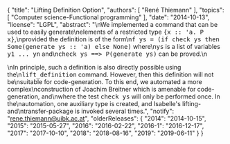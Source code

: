 {
    "title": "Lifting Definition Option",
    "authors": [
        "René Thiemann"
    ],
    "topics": [
        "Computer science-Functional programming"
    ],
    "date": "2014-10-13",
    "license": "LGPL",
    "abstract": "\nWe implemented a command that can be used to easily generate\nelements of a restricted type <tt>{x :: 'a. P x}</tt>,\nprovided the definition is of the form\n<tt>f ys = (if check ys then Some(generate ys :: 'a) else None)</tt> where\n<tt>ys</tt> is a list of variables <tt>y1 ... yn</tt> and\n<tt>check ys ==> P(generate ys)</tt> can be proved.\n<p>\nIn principle, such a definition is also directly possible using the\n<tt>lift_definition</tt> command. However, then this definition will not be\nsuitable for code-generation. To this end, we automated a more complex\nconstruction of Joachim Breitner which is amenable for code-generation, and\nwhere the test <tt>check ys</tt> will only be performed once.  In the\nautomation, one auxiliary type is created, and Isabelle's lifting- and\ntransfer-package is invoked several times.",
    "notify": "rene.thiemann@uibk.ac.at",
    "olderReleases": {
        "2014": "2014-10-15",
        "2015": "2015-05-27",
        "2016": "2016-02-22",
        "2016-1": "2016-12-17",
        "2017": "2017-10-10",
        "2018": "2018-08-16",
        "2019": "2019-06-11"
    }
}